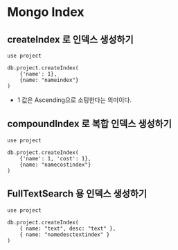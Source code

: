 # Mongo Index

## createIndex 로 인덱스 생성하기 

```mongodb-json
use project

db.project.createIndex(
    {'name': 1},
    {name: "nameindex"}  
)
```

- 1 값은 Ascending으로 소팅한다는 의미이다. 

## compoundIndex 로 복합 인덱스 생성하기 

```mongodb-json
use project

db.project.createIndex(
    {'name': 1, 'cost': 1},
    {name: "namecostindex"}
)
```

## FullTextSearch 용 인덱스 생성하기 

```mongodb-json
use project

db.project.createIndex(
    { name: "text", desc: "text" },
    { name: "namedesctextindex" }
)
```